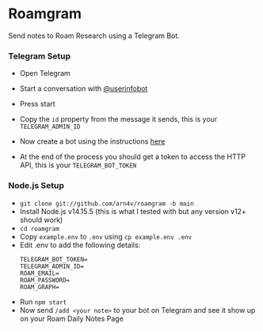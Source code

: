 # Roamgram

Send notes to Roam Research using a Telegram Bot.

### Telegram Setup

- Open Telegram
- Start a conversation with [@userinfobot](https://t.me/userinfobot)
- Press start
- Copy the `id` property from the message it sends, this is your `TELEGRAM_ADMIN_ID`

- Now create a bot using the instructions [here](https://core.telegram.org/bots#6-botfather)
- At the end of the process you should get a token to access the HTTP API, this is your `TELEGRAM_BOT_TOKEN`

### Node.js Setup

- `git clone git://github.com/arn4v/roamgram -b main`
- Install Node.js v14.15.5 (this is what I tested with but any version v12+ should work)
- `cd roamgram`
- Copy `example.env` to `.env` using `cp example.env .env`
- Edit .env to add the following details:
  ```
  TELEGRAM_BOT_TOKEN=
  TELEGRAM_ADMIN_ID=
  ROAM_EMAIL=
  ROAM_PASSWORD=
  ROAM_GRAPH=
  ```
- Run `npm start`
- Now send `/add <your note>` to your bot on Telegram and see it show up on your Roam Daily Notes Page
